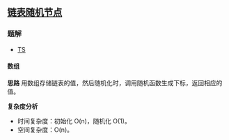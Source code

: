## [链表随机节点](https://leetcode.cn/problems/linked-list-random-node/)

### 题解
+ [TS](../../ts/384/382.ts)

#### 数组
**思路**
用数组存储链表的值，然后随机化时，调用随机函数生成下标，返回相应的值。

**复杂度分析**
+ 时间复杂度：初始化 O(n)，随机化 O(1)。
+ 空间复杂度：O(n)。
